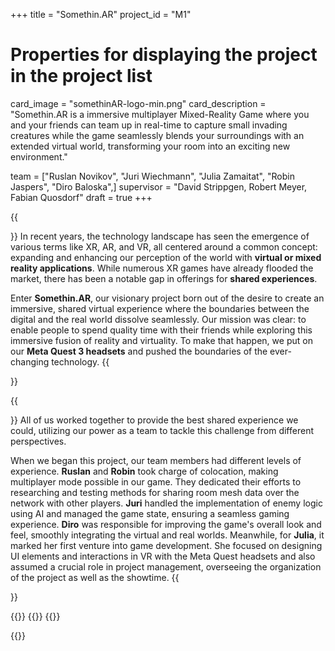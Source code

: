 +++
title = "Somethin.AR"
project_id = "M1"

# Properties for displaying the project in the project list
card_image = "somethinAR-logo-min.png"
card_description = "Somethin.AR is a immersive multiplayer Mixed-Reality Game where you and your friends can team up in real-time to capture small invading creatures while the game seamlessly blends your surroundings with an extended virtual world, transforming your room into an exciting new environment." 

team = ["Ruslan Novikov", "Juri Wiechmann", "Julia Zamaitat", "Robin Jaspers", "Diro Baloska",]
supervisor = "David Strippgen, Robert Meyer, Fabian Quosdorf"
draft = true
+++

{{<section title="Our Goal">}}
In recent years, the technology landscape has seen the emergence of various terms like XR, AR, and VR, all centered around a common concept: expanding and enhancing our perception of the world with **virtual or mixed reality applications**. While numerous XR games have already flooded the market, there has been a notable gap in offerings for **shared experiences**.

Enter **Somethin.AR**, our visionary project born out of the desire to create an immersive, shared virtual experience where the boundaries between the digital and the real world dissolve seamlessly. Our mission was clear: to enable people to spend quality time with their friends while exploring this immersive fusion of reality and virtuality. To make that happen, we put on our **Meta Quest 3 headsets** and pushed the boundaries of the ever-changing technology.
{{</section>}}

{{<section title="The team">}}
All of us worked together to provide the best shared experience we could, utilizing our power as a team to tackle this challenge from different perspectives.

When we began this project, our team members had different levels of experience. **Ruslan** and **Robin** took charge of colocation, making multiplayer mode possible in our game. They dedicated their efforts to researching and testing methods for sharing room mesh data over the network with other players. **Juri** handled the implementation of enemy logic using AI and managed the game state, ensuring a seamless gaming experience. **Diro** was responsible for improving the game's overall look and feel, smoothly integrating the virtual and real worlds. Meanwhile, for **Julia**, it marked her first venture into game development. She focused on designing UI elements and interactions in VR with the Meta Quest headsets and also assumed a crucial role in project management, overseeing the organization of the project as well as the showtime.
{{</section>}}

{{<gallery>}}
{{<team-member image="julia.jpg" name="Julia Zamaitat">}}
{{<team-member image="kitty.jpg" name="team member Kitty">}}

{{</gallery>}}
